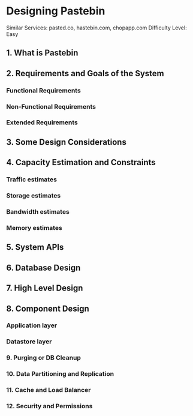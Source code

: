 # Designing Pastebin

Similar Services: pasted.co, hastebin.com, chopapp.com
Difficulty Level: Easy

## 1. What is Pastebin

## 2. Requirements and Goals of the System

### Functional Requirements

### Non-Functional Requirements

### Extended Requirements

## 3. Some Design Considerations

## 4. Capacity Estimation and Constraints

### Traffic estimates

### Storage estimates

### Bandwidth estimates

### Memory estimates

## 5. System APIs

## 6. Database Design

## 7. High Level Design

## 8. Component Design

### Application layer

### Datastore layer

### 9. Purging or DB Cleanup

### 10. Data Partitioning and Replication

### 11. Cache and Load Balancer

### 12. Security and Permissions